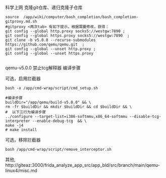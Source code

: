 
科学上网 克隆git仓库、递归克隆子仓库
```shell
source  /app/wiki/computer/bash_completion/bash_completion-gitproxy.md.sh
#gitproxy <两次tab> 有如下提示，根据需要修改，获得：
git config --global http.proxy socks5://westgw:7890 ; 
git config --global https.proxy socks5://westgw:7890  ; 
git clone -b v5.0.0 --recurse-submodules https://github.com/qemu/qemu.git  ;    
git config --global --unset http.proxy ; 
git config --global --unset https.proxy


```

qemu-v5.0.0 禁止tcg解释器 编译步骤

可选，启用拦截器
```shell
bash -x /app/cmd-wrap/script/cmd_setup.sh
```

```shell
#编译步骤
buildDir="/app/qemu/build-v5.0.0" && \
rm -fr $buildDir && mkdir $buildDir && cd $buildDir && \
#  以下三行为编译步骤
../configure --target-list=i386-softmmu,x86_64-softmmu --disable-tcg-interpreter --enable-debug-tcg  && \ 
make -j4
# make install
```

可选，移除拦截器
```shell
bash /app/cmd-wrap/script/remove_interceptor.sh
```


其他, http://giteaz:3000/frida_analyze_app_src/app_bld/src/branch/main/qemu-linux4/misc.md